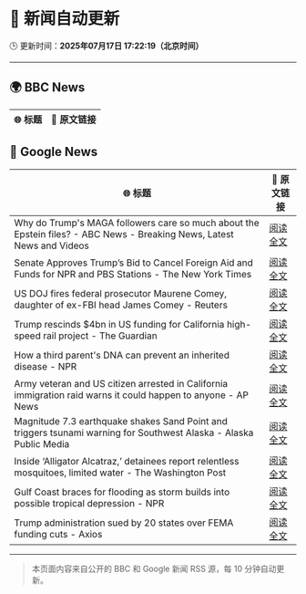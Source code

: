 # 🧠 新闻自动更新

🕒 更新时间：**2025年07月17日 17:22:19（北京时间）**

---

## 🌍 BBC News

| 🌐 标题 | 🔗 原文链接 |
|--------|-------------|

## 📰 Google News

| 🌐 标题 | 🔗 原文链接 |
|--------|-------------|
| Why do Trump's MAGA followers care so much about the Epstein files? - ABC News - Breaking News, Latest News and Videos | [阅读全文](https://news.google.com/rss/articles/CBMilgFBVV95cUxOelByS1k0Z2pBaEpueDUwNFpCbXJ5VUpEcndFNkRMZEtyVWdlMFJTX0stTDZrTnpTNndEb2ZJN2lSZUpHbDZPWi0zNUhfdDUtTXFFNnpYSDllUGFXSXJiLTBlaGZ0ZEZkWGppUEVXUHhXVlE5OUE3aV9vRzNWeFBEX2JGNFZEN0x5OEdwR3o0ZG8yN1h5aVHSAZsBQVVfeXFMUEhGQkhVbWxieFFJbUxUcWhyS1k5MWpzbW1zaXBXcjFQQVBOOEtBaTZqNndiVXBybUhka1RSTEZtUURNWm92aDJiWUpSemNCYmVJUWt1ZlNrdkl0SDFKV3FMdnZpZUx6QUpqM09YbjBIaFUtVWZrODF0N3VWVTFHTE9vTlY1b2Y4LXZySVp5emIxY0Vac0dGUU45M1E?oc=5) |
| Senate Approves Trump’s Bid to Cancel Foreign Aid and Funds for NPR and PBS Stations - The New York Times | [阅读全文](https://news.google.com/rss/articles/CBMimgFBVV95cUxOcnprNWU1a0xRTDg0SHNhd3lJNTN0R2ZRcDhyWEJkYUtFT0l2eXZFMHFUSnNFLXdiVXpwTnVFZlYydWdEMGF2XzJmcW1JUWNVRVQyU20wWTJ6MHNmTkRyWTdDZEp1Q05mMklwMkktRl9MX0JReTlIZVhQWndZMkNCeUhxM0doeWFWamVROVlBUFZEZDdzNk9Qa2l3?oc=5) |
| US DOJ fires federal prosecutor Maurene Comey, daughter of ex-FBI head James Comey - Reuters | [阅读全文](https://news.google.com/rss/articles/CBMiwAFBVV95cUxPanRXRjM1elY4eFRBc1FxZ0pUek5uWFlMcHVKcHpGVkJBNDc4YTBRd3dJZ3B4RndrVlVjak9IbHlMU09KVXJkajNCUDI4NWN5NTJjZG1IYkViV1NWWGhXVlBvckpTUDVVX3VwSTlPcllsUndNdVJfZnlJc0hqbzA2LWluNU1CSFo1cTNKNEtPSksyeWpGelYtamNRWlhlQ1VzUmtuejFheTY2eWlKUXFVU1J1SW1pN1B1cUpZZF8zd1Q?oc=5) |
| Trump rescinds $4bn in US funding for California high-speed rail project - The Guardian | [阅读全文](https://news.google.com/rss/articles/CBMinAFBVV95cUxQYkY2VUZTWkdwWWdoOFRJb21CQXI3UndrOV8xVHY2a3pScjBZZE43MUlaWWs0SVVQeEJxaEx4WlkzMXRkb3dQa01SdExNTnNPRTk2RG5oa3gxd2ItbWhnYXZXNUMzNWFfMndPREhrZWV1WG43SDJ1bG85VktyeFdRaTZFallWUF9QV0NsZTV3Zlc4YUFHWFNIRkpkd3A?oc=5) |
| How a third parent's DNA can prevent an inherited disease - NPR | [阅读全文](https://news.google.com/rss/articles/CBMivAFBVV95cUxPMk9ld284V2hscl9pZFVJbFVnMTV6VVdOT1NicWszVjlNa2dVVTdmRHl1MkpfaEYyejIzOC1tZEtDZW1saFk2ZXF4TWw1YmxPRlpJNzM4TklVcmVDRDhMMF9iaW9zS0ZCeWlvOGd4X3VtLWM0WGd3RHlfTVgtc1ZrOTdBaG5mV1NGSTU2LW9NV3hlVWd5Q1lpVWt6TFFGYUI3X1dKc1ZsNTdRVTd3ZzN6VHFsc1VDaUpXalJRMA?oc=5) |
| Army veteran and US citizen arrested in California immigration raid warns it could happen to anyone - AP News | [阅读全文](https://news.google.com/rss/articles/CBMilwFBVV95cUxNYXNrcDZveFhfR1g4MVFiMFotSHg5MWhneUR2WEhpUmFnMVhvOE9ybElhQjcwc0J5czBFNC1yS0ljR21oSkVIbnQxbUVvUzdieTRTUS13S1lIMTBDNDlHUWRrbFUzaURndmE2SDhBM2lIbEE0ckwtSEVacERYd2xGaHhFZXdPMlB3OHFWTWZIOElFcXFhLU9Z?oc=5) |
| Magnitude 7.3 earthquake shakes Sand Point and triggers tsunami warning for Southwest Alaska - Alaska Public Media | [阅读全文](https://news.google.com/rss/articles/CBMitgFBVV95cUxNSkIwNnhLdjdxOVJodVFGQV9mMy00cUliREkwUGlSWWdUWEJBcEoxLWZhUHhabXhwRUZIWWZBc01oS3VoZXNGSWVVQWpMTUtRNVFPZkRUc182U2tLOHhBemFqNmlMell5N2h1RFNKci1yLW8zc3RRNnJCZmdkM0xkWjNUZHNyY3AyZ0R5T2pRcy1sdDZnZk1JSjBuVzdmQ1pETHFWa29CSXNTZi01Y2xmQk03Y2Y5UQ?oc=5) |
| Inside ‘Alligator Alcatraz,’ detainees report relentless mosquitoes, limited water - The Washington Post | [阅读全文](https://news.google.com/rss/articles/CBMihgFBVV95cUxOdklSMk9HM2dscnJzU1B0dkpRT3NQUDdBcEJhQUY2M3kzMzBMaHdHMUZzMHNpZmthMjZVVXNxVHV1OHhtT0JYbW82dmJma19mVWZOZF9EUE1OSm52STlsMDVUOVRxLW8yYThJb0syV1FHY3JHS0loTGlNeU1IMTFBX2xqblBiQQ?oc=5) |
| Gulf Coast braces for flooding as storm builds into possible tropical depression - NPR | [阅读全文](https://news.google.com/rss/articles/CBMihAFBVV95cUxNZUFYNjhrSUVxTllxdXZQQ1VXamNsbWV2X1dmanFPSG9zTURkdTF0cm5RcUpROWlZR053Slg4R2FCSDIwanlKeDZqOGpseFA0UndFS2s2eUN0eW1ZLTNUQXlOei00eXAxSzZMZHFDUGhsTFM3U0k4TjN0bzJmc1c1cG1QdEY?oc=5) |
| Trump administration sued by 20 states over FEMA funding cuts - Axios | [阅读全文](https://news.google.com/rss/articles/CBMiekFVX3lxTFBDOThnekM0U2M1LUotdFVzZ2ZOSUYtcjRMdGtVMXJzQWNpeVB0X3FMRV9OeFFqemtEenZSSVdWNGJCSGgwXzlSLVFGM0xmMEtTRjFvMURVOE5aM1FZbFExZDI3RGRab0pieENhV2pPem9wUkZoQngxaUJB?oc=5) |

---
> 本页面内容来自公开的 BBC 和 Google 新闻 RSS 源，每 10 分钟自动更新。